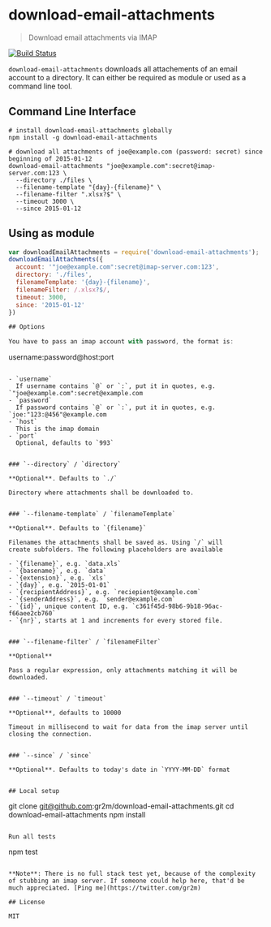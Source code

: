 # download-email-attachments

> Download email attachments via IMAP

[![Build Status](https://travis-ci.org/gr2m/download-email-attachments.png?branch=master)](https://travis-ci.org/gr2m/download-email-attachments/)

`download-email-attachments` downloads all attachements of an email account
to a directory. It can either be required as module or used as
a command line tool.

## Command Line Interface

```
# install download-email-attachments globally
npm install -g download-email-attachments

# download all attachments of joe@example.com (password: secret) since beginning of 2015-01-12
download-email-attachments "joe@example.com":secret@imap-server.com:123 \
  --directory ./files \
  --filename-template "{day}-{filename}" \
  --filename-filter ".xlsx?$" \
  --timeout 3000 \
  --since 2015-01-12
```

## Using as module

```js
var downloadEmailAttachments = require('download-email-attachments');
downloadEmailAttachments({
  account: '"joe@example.com":secret@imap-server.com:123',
  directory: './files',
  filenameTemplate: '{day}-{filename}',
  filenameFilter: /.xlsx?$/,
  timeout: 3000,
  since: '2015-01-12'
})

## Options

You have to pass an imap account with password, the format is:

```
username:password@host:port
```

- `username`
  If username contains `@` or `:`, put it in quotes, e.g. `"joe@example.com":secret@example.com
- `password`
  If password contains `@` or `:`, put it in quotes, e.g. `joe:"123:@456"@example.com
- `host`
  This is the imap domain
- `port`
  Optional, defaults to `993`


### `--directory` / `directory`

**Optional**. Defaults to `./`

Directory where attachments shall be downloaded to.


### `--filename-template` / `filenameTemplate`

**Optional**. Defaults to `{filename}`

Filenames the attachments shall be saved as. Using `/` will
create subfolders. The following placeholders are available

- `{filename}`, e.g. `data.xls`
- `{basename}`, e.g. `data`
- `{extension}`, e.g. `xls`
- `{day}`, e.g. `2015-01-01`
- `{recipientAddress}`, e.g. `reciepient@example.com`
- `{senderAddress}`, e.g. `sender@example.com`
- `{id}`, unique content ID, e.g. `c361f45d-98b6-9b18-96ac-f66aee2cb760`
- `{nr}`, starts at 1 and increments for every stored file.


### `--filename-filter` / `filenameFilter`

**Optional**

Pass a regular expression, only attachments matching it will be
downloaded.


### `--timeout` / `timeout`

**Optional**, defaults to 10000

Timeout in millisecond to wait for data from the imap server until
closing the connection.


### `--since` / `since`

**Optional**. Defaults to today's date in `YYYY-MM-DD` format


## Local setup

```
git clone git@github.com:gr2m/download-email-attachments.git
cd download-email-attachments
npm install
```

Run all tests

```
npm test
```

**Note**: There is no full stack test yet, because of the complexity
of stubbing an imap server. If someone could help here, that'd be
much appreciated. [Ping me](https://twitter.com/gr2m)

## License

MIT
